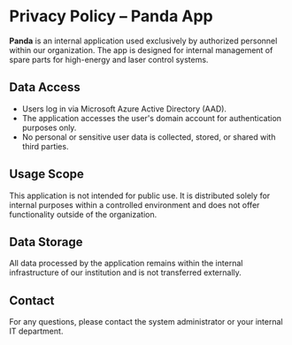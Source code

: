# Privacy Policy – Panda App

**Panda** is an internal application used exclusively by authorized personnel within our organization. The app is designed for internal management of spare parts for high-energy and laser control systems.

## Data Access

- Users log in via Microsoft Azure Active Directory (AAD).
- The application accesses the user's domain account for authentication purposes only.
- No personal or sensitive user data is collected, stored, or shared with third parties.

## Usage Scope

This application is not intended for public use. It is distributed solely for internal purposes within a controlled environment and does not offer functionality outside of the organization.

## Data Storage

All data processed by the application remains within the internal infrastructure of our institution and is not transferred externally.

## Contact

For any questions, please contact the system administrator or your internal IT department.
